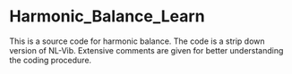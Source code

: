 # Harmonic_Balance_Learn
This is a source code for harmonic balance. The code is a strip down version of NL-Vib. Extensive comments are given for better understanding the coding procedure.  
